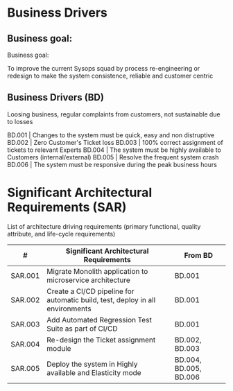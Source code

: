 # Business Drivers

## Business goal:

Business goal:

To improve the current Sysops squad by process re-engineering or redesign to make the system consistence, reliable and customer centric

## Business Drivers (BD)

Loosing business, regular complaints from customers, not sustainable due to losses

BD.001 | Changes to the system must be quick, easy and non distruptive 
BD.002 | Zero Customer's Ticket loss
BD.003 | 100% correct assignment of tickets to relevant Experts
BD.004 | The system must be highly available to Customers (internal/external)
BD.005 | Resolve the frequent system crash 
BD.006 | The system must be responsive during the peak business hours


# Significant Architectural Requirements (SAR)

List of architecture driving requirements (primary functional, quality attribute, and life-cycle requirements)

| # | Significant Architectural Requirements | From BD |
|----|----|----|
| SAR.001 | Migrate Monolith application to microservice architecture  | BD.001 |
| SAR.002 | Create a CI/CD pipeline for automatic build, test, deploy in all environments  | BD.001 |
| SAR.003 | Add Automated Regression Test Suite as part of CI/CD | BD.001 |
| SAR.004 | Re-design the Ticket assignment module  | BD.002, BD.003 |
| SAR.005 | Deploy the system in Highly available and Elasticity mode | BD.004, BD.005, BD.006 |

